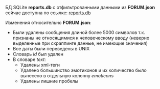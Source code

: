 БД SQLite **reports.db** с отфильтрованными данными из **FORUM.json**
сейчас доступна по ссылке: [reports.db](https://drive.google.com/file/d/1r7lX0htmGpr_VJHJ_mXRdkyoxLpXpO0Z/view?usp=sharing)

Изменения относительно **FORUM.json**:
* Были удалены сообщения длиной более 5000 символов т.к. признаны не относящимися к человеческому вводу (неверно выделенные при скраппинге данные, не имеющие значения)
* Все даты были переведены в UNIX
* Словарь *id* был удален
* В словаре *text*:
    * Удалены xml-теги
    * Удалено большинство эмотиконов и их количество было вынесено в отдельную колонну *emoticons*
    * Удалены лишние пробелы